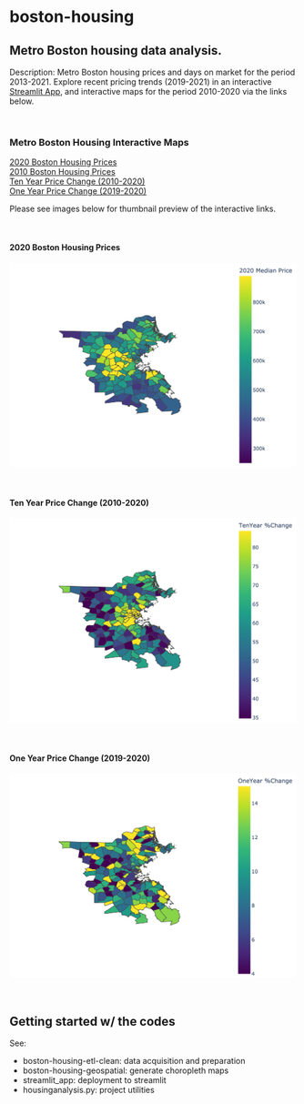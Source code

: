 # boston-housing

## Metro Boston housing data analysis.   

Description:
Metro Boston housing prices and days on market for the period 2013-2021. Explore recent pricing trends (2019-2021) in an interactive [Streamlit App](https://share.streamlit.io/nchowes/boston-housing/main), and interactive maps for the period 2010-2020 via the links below. 
 
&nbsp;


### Metro Boston Housing Interactive Maps 

[2020 Boston Housing Prices](https://cold-agate-invert.s3.amazonaws.com/boston-housing/2020-boston-housing-median.html)  
[2010 Boston Housing Prices](https://cold-agate-invert.s3.amazonaws.com/boston-housing/2010-boston-housing-median.html)  
[Ten Year Price Change (2010-2020)](https://cold-agate-invert.s3.amazonaws.com/boston-housing/boston-housing-10yc-2010-2020.html)  
[One Year Price Change (2019-2020)](https://cold-agate-invert.s3.amazonaws.com/boston-housing/boston-housing-1yc-2019-2020.html)  

Please see images below for thumbnail preview of the interactive links.  

&nbsp;


#### 2020 Boston Housing Prices
![prices-2020](figures/boston-housing-2020.png)

&nbsp;

#### Ten Year Price Change (2010-2020)
![10yc-2020](figures/boston-housing-10yc.png)

&nbsp;

#### One Year Price Change (2019-2020)
![1yc-2020](figures/boston-housing-1yc.png)

&nbsp;

## Getting started w/ the codes 

See: 
+ boston-housing-etl-clean: data acquisition and preparation 
+ boston-housing-geospatial: generate choropleth maps
+ streamlit_app: deployment to streamlit
+ housinganalysis.py: project utilities